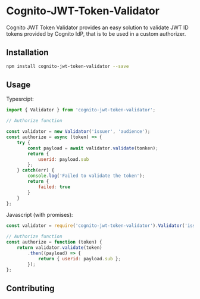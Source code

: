 # Cognito-JWT-Token-Validator

 Cognito JWT Token Validator provides an easy solution to validate JWT ID tokens provided by Cognito IdP, that is to be used in a custom authorizer. 

## Installation

```bash
npm install cognito-jwt-token-validator --save
```

## Usage

Typesrcipt:
```javascript
import { Validator } from 'cognito-jwt-token-validator';

// Authorize function

const validator = new Validator('issuer', 'audience');
const authorize = async (token) => {
	try {
    	const payload = await validator.validate(tonken);
    	return {
    		userid: payload.sub
    	};
    } catch(err) {
    	console.log('Failed to validate the token');
        return {
        	failed: true
        }
    }
};

```


Javascript (with promises): 
```javascript
const validator = require('cognito-jwt-token-validator').Validator('iss', 'aud'); 

// Authorize function
const authorize = function (token) {
	return validator.validate(token)
    	.then((payload) => {
        	return { userid: payload.sub };
        });
};

```

## Contributing